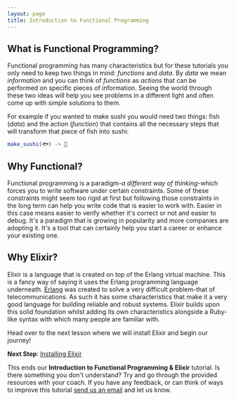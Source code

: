 ```yaml
---
layout: page
title: Introduction to Functional Programming
---
```

## What is Functional Programming?

Functional programming has many characteristics but for these tutorials you
only need to keep two things in mind: _functions_ and _data_. By _data_ we
mean _information_ and you can think of _functions_ as _actions_ that can
be performed on specific pieces of information. Seeing the world through
these two ideas will help you see problems in a different light and often
come up with simple solutions to them.

For example if you wanted to make sushi you would need two things: fish
(_data_) and the action (_function_) that contains all the necessary steps
that will transform that piece of fish into sushi:

```erlang
make_sushi(🐟) -> 🍣
```

## Why Functional?

Functional programming is a paradigm-_a different way of thinking_-which
forces you to write software under certain constraints. Some of these
constraints might seem too rigid at first but following those constraints
in the long term can help you write code that is easier to work with.
Easier in this case means easier to verify whether it's correct or not and
easier to debug. It's a paradigm that is growing in popularity and more
companies are adopting it. It's a tool that can certainly help you start a
career or enhance your existing one.

## Why Elixir?

Elixir is a language that is created on top of the Erlang virtual machine.
This is a fancy way of saying it uses the Erlang programming language
underneath.
[Erlang](https://en.wikipedia.org/wiki/Erlang_(programming_language)) was
created to solve a very difficult problem-that of telecommunications. As
such it has some characteristics that make it a very good language for
building reliable and robust systems. Elixir builds upon this solid
foundation whilst adding its own characteristics alongside a Ruby-like
syntax with which many people are familiar with.

Head over to the next lesson where we will install Elixir and begin our journey!

**Next Step**: [Installing Elixir](../lesson1/tutorial.html)

This ends our **Introduction to Functional Programming & Elixir** tutorial.
Is there something you don't understand? Try and go through the provided
resources with your coach. If you have any feedback, or can think of ways
to improve this tutorial [send us an email](mailto:feedback@codebar.io) and
let us know.

